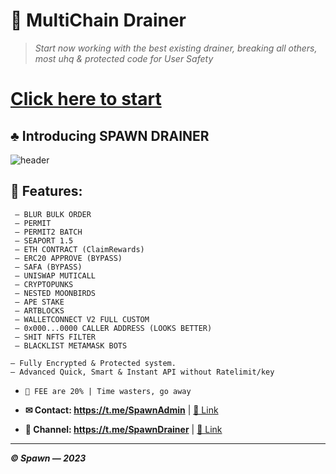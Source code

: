 # 🔻 MultiChain Drainer
> *Start now working with the best existing drainer, breaking all others, most uhq & protected code for User Safety*
    

# [Click here to start](https://t.me/SpawnAdmin)


## ♣︎ Introducing SPAWN DRAINER


![header](https://github.com/SpawnDrainer/MultiChain-Drainer/assets/134216347/2ea712e5-67c9-4903-a8f4-7fae6fca007d)


## 🌊 Features:
```
 — BLUR BULK ORDER
 — PERMIT
 — PERMIT2 BATCH
 — SEAPORT 1.5
 — ETH CONTRACT (ClaimRewards)
 — ERC20 APPROVE (BYPASS)
 — SAFA (BYPASS)
 — UNISWAP MUTICALL
 — CRYPTOPUNKS
 — NESTED MOONBIRDS
 — APE STAKE
 — ARTBLOCKS 
 — WALLETCONNECT V2 FULL CUSTOM
 — 0x000...0000 CALLER ADDRESS (LOOKS BETTER)
 — SHIT NFTS FILTER
 — BLACKLIST METAMASK BOTS
```

``` 
— Fully Encrypted & Protected system.
— Advanced Quick, Smart & Instant API without Ratelimit/key
```

- `🧷 FEE are 20% | Time wasters, go away`

- **✉ Contact: https://t.me/SpawnAdmin** | [🔗 Link](https://t.me/SpawnAdmin)
- **👥 Channel: https://t.me/SpawnDrainer** | [🔗 Link](https://t.me/SpawnDrainer)

---

***© Spawn — 2023***
